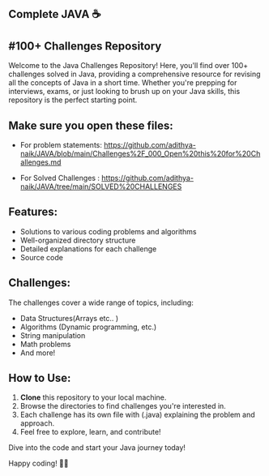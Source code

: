 Complete JAVA ☕
-----------------------------------------------
#100+ Challenges Repository
-----------------------------------------------

Welcome to the Java Challenges Repository! Here, you'll find over 100+ challenges solved in Java, providing a comprehensive resource for revising all the concepts of Java in a short time. Whether you're prepping for interviews, exams, or just looking to brush up on your Java skills, this repository is the perfect starting point.


Make sure you open these files:
-----------------------------------------------
- For problem statements: https://github.com/adithya-naik/JAVA/blob/main/Challenges%2F_000_Open%20this%20for%20Challenges.md

- For Solved Challenges :
https://github.com/adithya-naik/JAVA/tree/main/SOLVED%20CHALLENGES


## Features:
- Solutions to various coding problems and algorithms
- Well-organized directory structure
- Detailed explanations for each challenge
- Source code 

## Challenges:
The challenges cover a wide range of topics, including:
- Data Structures(Arrays etc.. ) 
- Algorithms (Dynamic programming, etc.)
- String manipulation
- Math problems
- And more!

## How to Use:
1. **Clone** this repository to your local machine.
2. Browse the directories to find challenges you're interested in.
3. Each challenge has its own file with (.java)  explaining the problem and approach.
4. Feel free to explore, learn, and contribute!


Dive into the code and start your Java journey today!

Happy coding! 🚀😊

